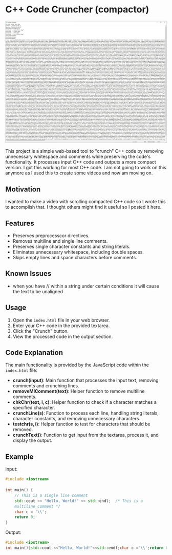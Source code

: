 # C++ Code Cruncher (compactor)

![screenshot2](https://github.com/lostjared/Code.Crunch.JavaScript/blob/main/crunch.jpg)

This project is a simple web-based tool to "crunch" C++ code by removing 
unnecessary whitespace and comments while preserving the code's 
functionality. It processes input C++ code and outputs a more compact 
version. I got this working for most C++ code. I am not going to work on this anymore
as I used this to create some videos and now am moving on.

## Motivation
I wanted to make a video with scrolling compacted C++ code so I wrote this to accomplish that.
I thought others might find it useful so I posted it here.

## Features
- Preserves preprocesscor directives.
- Removes multiline and single line comments.
- Preserves single character constants and string literals.
- Eliminates unnecessary whitespace, including double spaces.
- Skips empty lines and space characters before comments.

## Known Issues
- when you have // within a string under certain conditions it will cause the text to be unaligned


## Usage

1. Open the `index.html` file in your web browser.
2. Enter your C++ code in the provided textarea.
3. Click the "Crunch" button.
4. View the processed code in the output section.

## Code Explanation

The main functionality is provided by the JavaScript code within the 
`index.html` file:

- **crunch(input)**: Main function that processes the input text, removing 
comments and crunching lines.
- **removeMlComment(text)**: Helper function to remove multiline comments.
- **chkChr(text, i, c)**: Helper function to check if a character matches 
a specified character.
- **crunchLine(s)**: Function to process each line, handling string 
literals, character constants, and removing unnecessary characters.
- **testchr(s, i)**: Helper function to test for characters that should be 
removed.
- **crunchText()**: Function to get input from the textarea, process it, 
and display the output.

## Example

Input:
```cpp
#include <iostream>

int main() {
    // This is a single line comment
    std::cout << "Hello, World!" << std::endl;  /* This is a
    multiline comment */
    char c = '\\';
    return 0;
}
```

Output:
```cpp
#include <iostream>
int main(){std::cout <<"Hello, World!"<<std::endl;char c ='\\';return 0;}
```

